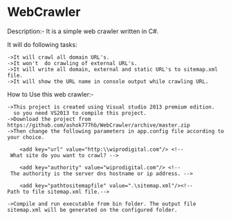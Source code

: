 # WebCrawler
Description:-
It is a simple web crawler written in C#.

It will do following tasks:

	->It will crawl all domain URL's.
	->It won't  do crawling of external URL's.
	->It will write all domain, external and static URL's to sitemap.xml file.
	->It will show the URL name in console output while crawling URL.

How to Use this web crawler:-
  
	->This project is created using Visual studio 2013 premium edition.
	  so you need VS2013 to compile this project.
	->Download the project from https://github.com/ashok777hb/WebCrawler/archive/master.zip
	->Then change the following parameters in app.config file according to your choice.
	    
		<add key="url" value="http:\\wiprodigital.com"/> <!-- What site do you want to crawl? -->
      
		<add key="authority" value="wiprodigital.com"/> <!-- The authority is the server dns hostname or ip address. -->
      
		<add key="pathtositemapfile" value=".\sitemap.xml"/><!--Path to file sitemap.xml file.-->
  
	->Compile and run executable from bin folder. The output file sitemap.xml will be generated on the configured folder.
